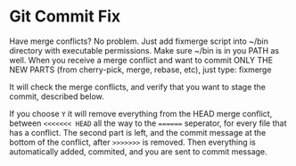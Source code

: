 Git Commit Fix
==============


Have merge conflicts? No problem. Just add fixmerge script into ~/bin directory with executable permissions. Make sure ~/bin is in you PATH as well. When you receive a merge conflict and want to commit ONLY THE NEW PARTS (from cherry-pick, merge, rebase, etc), just type: fixmerge


It will check the merge conflicts, and verify that you want to stage the commit, described below.


If you choose `Y` it will remove everything from the HEAD merge conflict, between `<<<<<<< HEAD` all the way to the `======` seperator, for every file that has a conflict. The second part is left, and the commit message at the bottom of the conflict, after `>>>>>>>` is removed. Then everything is automatically added, commited, and you are sent to commit message.
